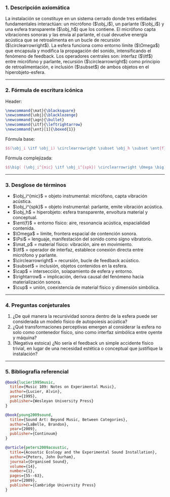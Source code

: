 ### 1. Descripción axiomática

La instalación se constituye en un sistema cerrado donde tres entidades fundamentales interactúan: un micrófono (\$\obj\_i\$), un parlante (\$\obj\_i\$) y una esfera transparente (\$\obj\_h\$) que los contiene. El micrófono capta vibraciones sonoras y las envía al parlante, el cual devuelve energía acústica que se retroalimenta en un bucle de recursión (\$\circlearrowright\$). La esfera funciona como entorno límite (\$\Omega\$) que encapsula y modifica la propagación del sonido, intensificando el fenómeno de feedback. Los operadores centrales son: interfaz (\$\itf\$) entre micrófono y parlante, recursión (\$\circlearrowright\$) como principio de retroalimentación, e inclusión (\$\subset\$) de ambos objetos en el hiperobjeto-esfera.

---

### 2. Fórmula de escritura icónica

Header:

```latex
\newcommand{\mat}{\blacksquare}
\newcommand{\obj}{\blacklozenge}
\newcommand{\agn}{\bullet}
\newcommand{\itf}{\leftrightarrow}
\newcommand{\ent}[1]{\boxed{1}}
```

Fórmula base:

```latex
$$(\obj_i \itf \obj_i) \circlearrowright \subset \obj_h \subset \ent{f}$$
```

Fórmula complejizada:

```latex
$$\big( (\obj_i^{mic} \itf \obj_i^{spk}) \circlearrowright \Omega \big) \subset (\obj_h \cap \ent{f}) \rightarrow (\mat_p \cup \Psi)$$
```

---


### 3. Desglose de términos

* \$\obj\_i^{mic}\$ = objeto instrumental: micrófono, capta vibración acústica.
* \$\obj\_i^{spk}\$ = objeto instrumental: parlante, emite vibración acústica.
* \$\obj\_h\$ = hiperobjeto: esfera transparente, envoltura material y conceptual.
* \$\ent{f}\$ = entorno físico: aire, resonancia acústica, espacialidad contenida.
* \$\Omega\$ = límite, frontera espacial de contención sonora.
* \$\Psi\$ = lenguaje, manifestación del sonido como signo vibratorio.
* \$\mat\_p\$ = material físico: vibración, aire en movimiento.
* \$\itf\$ = operador de interfaz, establece conexión directa entre micrófono y parlante.
* \$\circlearrowright\$ = recursión, bucle de feedback acústico.
* \$\subset\$ = inclusión, objetos contenidos en la esfera.
* \$\cap\$ = intersección, solapamiento de esfera y entorno.
* \$\rightarrow\$ = implicación, deriva causal del fenómeno hacia materialización sonora.
* \$\cup\$ = unión, coexistencia de material físico y dimensión simbólica.

---

### 4. Preguntas conjeturales

1. ¿De qué manera la recursividad sonora dentro de la esfera puede ser considerada un modelo físico de autopoiesis acústica?
2. ¿Qué transformaciones perceptivas emergen al considerar la esfera no solo como contenedor físico, sino como interfaz simbólica entre oyente y máquina?
3. (Negativa estoica) ¿No sería el feedback un simple accidente físico trivial, en lugar de una necesidad estética o conceptual que justifique la instalación?

---

### 5. Bibliografía referencial

```bibtex
@book{lucier1995music,
  title={Music 109: Notes on Experimental Music},
  author={Lucier, Alvin},
  year={1995},
  publisher={Wesleyan University Press}
}

@book{young2009sound,
  title={Sound Art: Beyond Music, Between Categories},
  author={LaBelle, Brandon},
  year={2009},
  publisher={Continuum}
}

@article{peters2009acoustic,
  title={Acoustic Ecology and the Experimental Sound Installation},
  author={Peters, John Durham},
  journal={Organised Sound},
  volume={14},
  number={1},
  pages={55--63},
  year={2009},
  publisher={Cambridge University Press}
}
```

